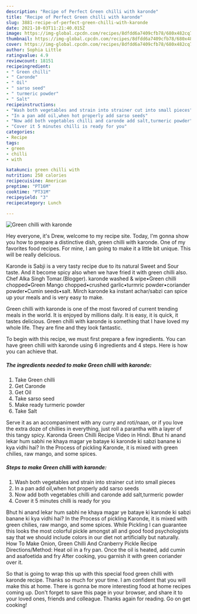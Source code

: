 ```yaml
---
description: "Recipe of Perfect Green chilli with karonde"
title: "Recipe of Perfect Green chilli with karonde"
slug: 3881-recipe-of-perfect-green-chilli-with-karonde
date: 2021-10-03T11:21:40.015Z
image: https://img-global.cpcdn.com/recipes/8dfdd6a7409cfb78/680x482cq70/green-chilli-with-karonde-recipe-main-photo.jpg
thumbnail: https://img-global.cpcdn.com/recipes/8dfdd6a7409cfb78/680x482cq70/green-chilli-with-karonde-recipe-main-photo.jpg
cover: https://img-global.cpcdn.com/recipes/8dfdd6a7409cfb78/680x482cq70/green-chilli-with-karonde-recipe-main-photo.jpg
author: Sophia Little
ratingvalue: 4.9
reviewcount: 18151
recipeingredient:
- " Green chilli"
- " Caronde"
- " Oil"
- " sarso seed"
- " turmeric powder"
- " Salt"
recipeinstructions:
- "Wash both vegetables and strain into strainer cut into small pieces"
- "In a pan add oil,when hot properly add sarso seeds"
- "Now add both vegetables chilli and caronde add salt,turmeric powder"
- "Cover it 5 minutes chilli is ready for you"
categories:
- Recipe
tags:
- green
- chilli
- with

katakunci: green chilli with 
nutrition: 258 calories
recipecuisine: American
preptime: "PT16M"
cooktime: "PT31M"
recipeyield: "3"
recipecategory: Lunch

---
```



![Green chilli with karonde](https://img-global.cpcdn.com/recipes/8dfdd6a7409cfb78/680x482cq70/green-chilli-with-karonde-recipe-main-photo.jpg)

Hey everyone, it's Drew, welcome to my recipe site. Today, I'm gonna show you how to prepare a distinctive dish, green chilli with karonde. One of my favorites food recipes. For mine, I am going to make it a little bit unique. This will be really delicious.

Karonde is Sabji is a very tasty recipe due to its natural Sweet and Sour taste. And it become spicy also when we have fried it with green chilli also. Chef Alka Singh Tomar.(Blogger). karonde washed &amp; wipe•Green chilli chopped•Green Mango chopped•crushed garlic•turmric powder•coriander powder•Cumin seeds•salt. Mirch karonde ka instant achar/sabzi can spice up your meals and is very easy to make.

Green chilli with karonde is one of the most favored of current trending meals in the world. It is enjoyed by millions daily. It is easy, it is quick, it tastes delicious. Green chilli with karonde is something that I have loved my whole life. They are fine and they look fantastic.


To begin with this recipe, we must first prepare a few ingredients. You can have green chilli with karonde using 6 ingredients and 4 steps. Here is how you can achieve that.

<!--inarticleads1-->

##### The ingredients needed to make Green chilli with karonde:

1. Take  Green chilli
1. Get  Caronde
1. Get  Oil
1. Take  sarso seed
1. Make ready  turmeric powder
1. Take  Salt


Serve it as an accompaniment with any curry and roti/naan, or if you love the extra doze of chillies in everything, just roll a parantha with a layer of this tangy spicy. Karonda Green Chilli Recipe Video in Hindi. Bhut hi anand lekar hum sabhi ne khaya magar ye bataye ki karonde ki sabzi banane ki kya vidhi hai? In the Process of pickling Karonde, it is mixed with green chilies, raw mango, and some spices. 

<!--inarticleads2-->

##### Steps to make Green chilli with karonde:

1. Wash both vegetables and strain into strainer cut into small pieces
1. In a pan add oil,when hot properly add sarso seeds
1. Now add both vegetables chilli and caronde add salt,turmeric powder
1. Cover it 5 minutes chilli is ready for you


Bhut hi anand lekar hum sabhi ne khaya magar ye bataye ki karonde ki sabzi banane ki kya vidhi hai? In the Process of pickling Karonde, it is mixed with green chilies, raw mango, and some spices. While Pickling I can guarantee this looks the most colorful pickle amongst all and good food psychologists say that we should include colors in our diet not artificially but naturally. How To Make Onion, Green Chilli And Cranberry Pickle Recipe Directions/Method: Heat oil in a fry pan. Once the oil is heated, add cumin and asafoetida and fry After cooking, you garnish it with green coriander over it. 

So that is going to wrap this up with this special food green chilli with karonde recipe. Thanks so much for your time. I am confident that you will make this at home. There is gonna be more interesting food at home recipes coming up. Don't forget to save this page in your browser, and share it to your loved ones, friends and colleague. Thanks again for reading. Go on get cooking!
